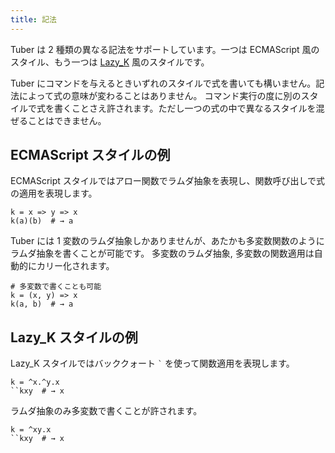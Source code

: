 ```yaml
---
title: 記法
---
```


Tuber は 2 種類の異なる記法をサポートしています。一つは ECMAScript 風のスタイル、もう一つは [Lazy_K](http://legacy.e.tir.jp/wiliki?%CB%DD%CC%F5%3A%A5%D7%A5%ED%A5%B0%A5%E9%A5%DF%A5%F3%A5%B0%B8%C0%B8%ECLazy_K) 風のスタイルです。

Tuber にコマンドを与えるときいずれのスタイルで式を書いても構いません。記法によって式の意味が変わることはありません。
コマンド実行の度に別のスタイルで式を書くことさえ許されます。ただし一つの式の中で異なるスタイルを混ぜることはできません。

## ECMAScript スタイルの例

ECMAScript スタイルではアロー関数でラムダ抽象を表現し、関数呼び出しで式の適用を表現します。

```
k = x => y => x
k(a)(b)  # → a
```

Tuber には 1 変数のラムダ抽象しかありませんが、あたかも多変数関数のようにラムダ抽象を書くことが可能です。
多変数のラムダ抽象, 多変数の関数適用は自動的にカリー化されます。

```
# 多変数で書くことも可能
k = (x, y) => x
k(a, b)  # → a
```

## Lazy_K スタイルの例

Lazy_K スタイルではバッククォート `` ` `` を使って関数適用を表現します。

```
k = ^x.^y.x
``kxy  # → x
```

ラムダ抽象のみ多変数で書くことが許されます。

```
k = ^xy.x
``kxy  # → x
```
